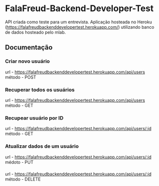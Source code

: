 # FalaFreud-Backend-Developer-Test
API criada como teste para um entrevista.
Aplicação hosteada no Heroku (https://falafreudbackenddevelopertest.herokuapp.com/) utilizando banco de dados hosteado pelo mlab.

## Documentação
### Criar novo usuário

url - https://falafreudbackenddevelopertest.herokuapp.com/api/users  
método - POST

### Recuperar todos os usuários

url - https://falafreudbackenddevelopertest.herokuapp.com/api/users  
método - GET

### Recupear usuário por ID

url - https://falafreudbackenddevelopertest.herokuapp.com/api/users/:id  
método - GET

### Atualizar dados de um usuário

url - https://falafreudbackenddevelopertest.herokuapp.com/api/users/:id  
médoto - PUT

###

url - https://falafreudbackenddevelopertest.herokuapp.com/api/users/:id  
método - DELETE

